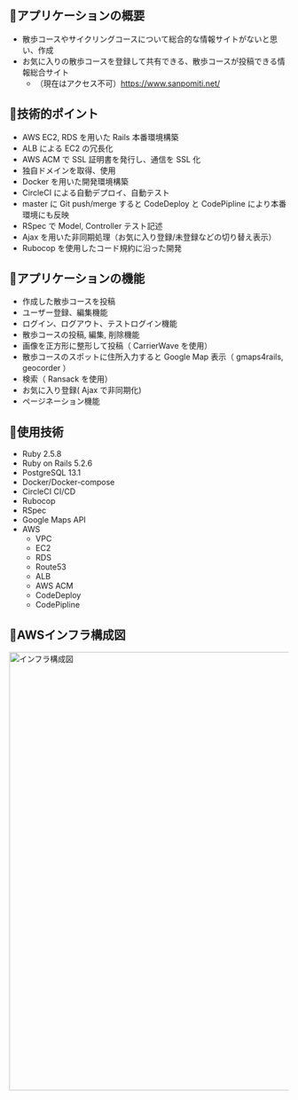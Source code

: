 ## :green_book:アプリケーションの概要
- 散歩コースやサイクリングコースについて総合的な情報サイトがないと思い、作成
- お気に入りの散歩コースを登録して共有できる、散歩コースが投稿できる情報総合サイト
  - （現在はアクセス不可）https://www.sanpomiti.net/

## :green_book:技術的ポイント  
- AWS EC2, RDS を用いた Rails 本番環境構築
- ALB による EC2 の冗長化
- AWS ACM で SSL 証明書を発行し、通信を SSL 化
- 独自ドメインを取得、使用
- Docker を用いた開発環境構築
- CircleCI による自動デプロイ、自動テスト
- master に Git push/merge すると CodeDeploy と CodePipline により本番環境にも反映
- RSpec で Model, Controller テスト記述
- Ajax を用いた非同期処理（お気に入り登録/未登録などの切り替え表示）
- Rubocop を使用したコード規約に沿った開発

## :green_book:アプリケーションの機能
- 作成した散歩コースを投稿
- ユーザー登録、編集機能
- ログイン、ログアウト、テストログイン機能
- 散歩コースの投稿, 編集, 削除機能
- 画像を正方形に整形して投稿（ CarrierWave を使用）
- 散歩コースのスポットに住所入力すると Google Map 表示（ gmaps4rails, geocorder ）
- 検索（ Ransack を使用）
- お気に入り登録( Ajax で非同期化)
- ページネーション機能

## :green_book:使用技術
- Ruby 2.5.8
- Ruby on Rails 5.2.6
- PostgreSQL 13.1
- Docker/Docker-compose
- CircleCI CI/CD
- Rubocop
- RSpec
- Google Maps API
- AWS
  - VPC
  - EC2
  - RDS
  - Route53
  - ALB
  - AWS ACM
  - CodeDeploy
  - CodePipline

## :green_book:AWSインフラ構成図  
<img width="791" alt="インフラ構成図" src="https://user-images.githubusercontent.com/48621700/124880796-9f7c8f00-e009-11eb-8589-8be5f9537955.png">
